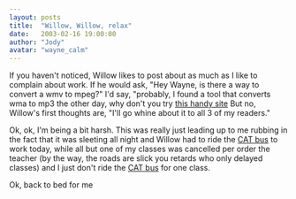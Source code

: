 ```yaml
---
layout: posts
title:  "Willow, Willow, relax"
date:   2003-02-16 19:00:00
author: "Jody"
avatar: "wayne_calm"
---
```

If you haven't noticed, Willow likes to post about as much as I like to complain about work. If he would ask, &quot;Hey Wayne, is there a way to convert a wmv to mpeg?&quot; I'd say, &quot;probably, I found a tool that converts wma to mp3 the other day, why don't you try [this handy site](http://www.google.com.&quot;) But no, Willow's first thoughts are, &quot;I'll go whine about it to all 3 of my readers.&quot;

 Ok, ok, I'm being a bit harsh. This was really just leading up to me rubbing in the fact that it was sleeting all night and Willow had to ride the [CAT bus](http://www.duelingmonkeys.com/otc.html?view=specific&item=14) to work today, while all but one of my classes was cancelled per order the teacher (by the way, the roads are slick you retards who only delayed classes) and I just don't ride the [CAT bus](http://www.duelingmonkeys.com/otc.html?view=specific&item=6) for one class.

 Ok, back to bed for me